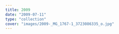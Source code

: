 ```yaml
---
title: 2009
date: "2009-07-11"
type: "collection"
cover: "images/2009-_MG_1767-1_3723086335_o.jpg"
---
```

